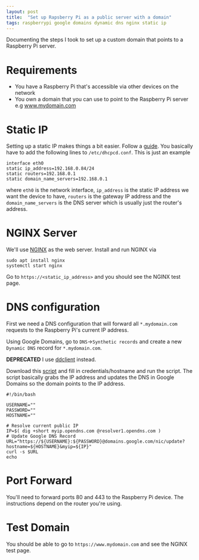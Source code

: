 ```yaml
---
layout: post 
title:  "Set up Rapsberry Pi as a public server with a domain"
tags: raspberrypi google domains dynamic dns nginx static ip
---
```


Documenting the steps I took to set up a custom domain that points to a Raspberry Pi server.

# Requirements
* You have a Raspberry Pi that's accessible via other devices on the network
* You own a domain that you can use to point to the Raspberry Pi server e.g www.mydomain.com

# Static IP
Setting up a static IP makes things a bit easier. Follow a
[guide](https://www.makeuseof.com/raspberry-pi-set-static-ip/). You basically have to add the
following lines to `/etc/dhcpcd.conf`. This is just an example
```
interface eth0
static ip_address=192.168.0.84/24
static routers=192.168.0.1
static domain_name_servers=192.168.0.1
```
where `eth0` is the network interface, `ip_address` is the static IP address we want the device to
have, `routers` is the gateway IP address and the `domain_name_servers` is the DNS server which is
usually just the router's address.

# NGINX Server
We'll use [NGINX](https://www.nginx.com/) as the web server. Install and run NGINX via
```
sudo apt install nginx
systemctl start nginx 
```
Go to `https://<static_ip_address>` and you should see the NGINX test page.

# DNS configuration
First we need a DNS configuration that will forward all `*.mydomain.com` requests to the Raspberry
Pi's current IP address.

Using Google Domains, go to `DNS`->`Synthetic records` and create a new
`Dynamic DNS` record for `*.mydomain.com`.

**DEPRECATED** I use [ddclient](https://ddclient.net/) instead.

Download this [script](https://gist.github.com/cyrusboadway/5a7b715665f33c237996) and fill in
credentials/hostname and run the script. The script basically grabs the IP address and updates the
DNS in Google Domains so the domain points to the IP address.

```
#!/bin/bash

USERNAME=""
PASSWORD=""
HOSTNAME=""

# Resolve current public IP
IP=$( dig +short myip.opendns.com @resolver1.opendns.com )
# Update Google DNS Record
URL="https://${USERNAME}:${PASSWORD}@domains.google.com/nic/update?hostname=${HOSTNAME}&myip=${IP}"
curl -s $URL
echo
```

# Port Forward
You'll need to forward ports 80 and 443 to the Raspberry Pi device. The instructions depend on the
router you're using.

# Test Domain
You should be able to go to `https://www.mydomain.com` and see the NGINX test page.
